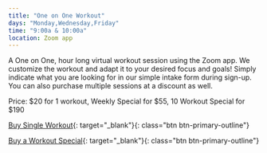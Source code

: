 ```yaml
---
title: "One on One Workout"
days: "Monday,Wednesday,Friday"
time: "9:00a & 10:00a"
location: Zoom app
---
```

A One on One, hour long virtual workout session using the Zoom app. We customize the workout and adapt it to your desired focus and goals! Simply indicate what you are looking for in our simple intake form during sign-up. You can also purchase multiple sessions at a discount as well. 

Price:
$20 for 1 workout, Weekly Special for $55, 10 Workout Special for $190

[Buy Single Workout](https://app.acuityscheduling.com/schedule.php?owner=16546307&appointmentType=13780613){: target="_blank"}{: class="btn btn-primary-outline"}

[Buy a Workout Special](https://app.acuityscheduling.com/catalog.php?owner=16546307&category=Virtual+Workout+Packages+%281+on+1%29){: target="_blank"}{: class="btn btn-primary-outline"}